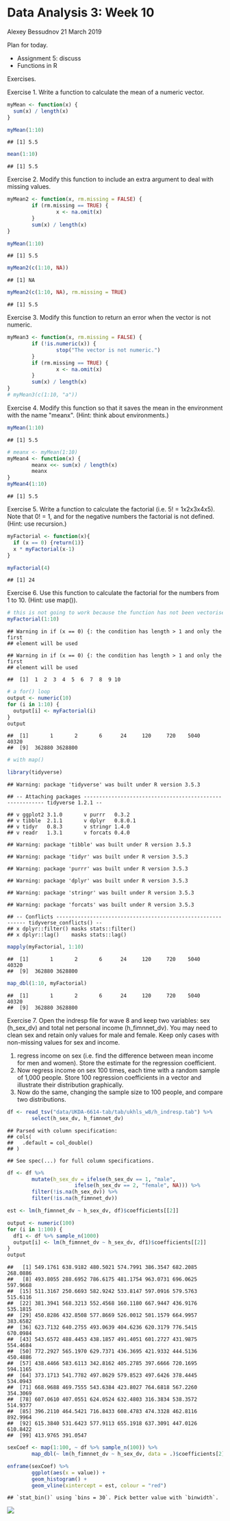 Data Analysis 3: Week 10
================
Alexey Bessudnov
21 March 2019

Plan for today.

-   Assignment 5: discuss
-   Functions in R

Exercises.

Exercise 1. Write a function to calculate the mean of a numeric vector.

``` r
myMean <- function(x) {
  sum(x) / length(x)
}

myMean(1:10)
```

    ## [1] 5.5

``` r
mean(1:10)
```

    ## [1] 5.5

Exercise 2. Modify this function to include an extra argument to deal with missing values.

``` r
myMean2 <- function(x, rm.missing = FALSE) {
        if (rm.missing == TRUE) {
                x <- na.omit(x)
        }
        sum(x) / length(x)
}

myMean(1:10)
```

    ## [1] 5.5

``` r
myMean2(c(1:10, NA))
```

    ## [1] NA

``` r
myMean2(c(1:10, NA), rm.missing = TRUE)
```

    ## [1] 5.5

Exercise 3. Modify this function to return an error when the vector is not numeric.

``` r
myMean3 <- function(x, rm.missing = FALSE) {
        if (!is.numeric(x)) {
                stop("The vector is not numeric.")
        }
        if (rm.missing == TRUE) {
                x <- na.omit(x)
        }
        sum(x) / length(x)
}
# myMean3(c(1:10, "a"))
```

Exercise 4. Modify this function so that it saves the mean in the environment with the name "meanx". (Hint: think about environments.)

``` r
myMean(1:10)
```

    ## [1] 5.5

``` r
# meanx <- myMean(1:10)
myMean4 <- function(x) {
        meanx <<- sum(x) / length(x)
        meanx
}
myMean4(1:10)
```

    ## [1] 5.5

Exercise 5. Write a function to calculate the factorial (i.e. 5! = 1x2x3x4x5). Note that 0! = 1, and for the negative numbers the factorial is not defined. (Hint: use recursion.)

``` r
myFactorial <- function(x){
  if (x == 0) {return(1)}
  x * myFactorial(x-1)
}

myFactorial(4)
```

    ## [1] 24

Exercise 6. Use this function to calculate the factorial for the numbers from 1 to 10. (Hint: use map()).

``` r
# this is not going to work because the function has not been vectorised
myFactorial(1:10)
```

    ## Warning in if (x == 0) {: the condition has length > 1 and only the first
    ## element will be used

    ## Warning in if (x == 0) {: the condition has length > 1 and only the first
    ## element will be used

    ##  [1]  1  2  3  4  5  6  7  8  9 10

``` r
# a for() loop
output <- numeric(10)
for (i in 1:10) {
  output[i] <- myFactorial(i)
}
output
```

    ##  [1]       1       2       6      24     120     720    5040   40320
    ##  [9]  362880 3628800

``` r
# with map()

library(tidyverse)
```

    ## Warning: package 'tidyverse' was built under R version 3.5.3

    ## -- Attaching packages --------------------------------------------------------- tidyverse 1.2.1 --

    ## v ggplot2 3.1.0       v purrr   0.3.2  
    ## v tibble  2.1.1       v dplyr   0.8.0.1
    ## v tidyr   0.8.3       v stringr 1.4.0  
    ## v readr   1.3.1       v forcats 0.4.0

    ## Warning: package 'tibble' was built under R version 3.5.3

    ## Warning: package 'tidyr' was built under R version 3.5.3

    ## Warning: package 'purrr' was built under R version 3.5.3

    ## Warning: package 'dplyr' was built under R version 3.5.3

    ## Warning: package 'stringr' was built under R version 3.5.3

    ## Warning: package 'forcats' was built under R version 3.5.3

    ## -- Conflicts ------------------------------------------------------------ tidyverse_conflicts() --
    ## x dplyr::filter() masks stats::filter()
    ## x dplyr::lag()    masks stats::lag()

``` r
mapply(myFactorial, 1:10)
```

    ##  [1]       1       2       6      24     120     720    5040   40320
    ##  [9]  362880 3628800

``` r
map_dbl(1:10, myFactorial)
```

    ##  [1]       1       2       6      24     120     720    5040   40320
    ##  [9]  362880 3628800

Exercise 7. Open the indresp file for wave 8 and keep two variables: sex (h\_sex\_dv) and total net personal income (h\_fimnnet\_dv). You may need to clean sex and retain only values for male and female. Keep only cases with non-missing values for sex and income.

1.  regress income on sex (i.e. find the difference between mean income for men and women). Store the estimate for the regression coefficient.
2.  Now regress income on sex 100 times, each time with a random sample of 1,000 people. Store 100 regression coefficients in a vector and illustrate their distribution graphically.
3.  Now do the same, changing the sample size to 100 people, and compare two distributions.

``` r
df <- read_tsv("data/UKDA-6614-tab/tab/ukhls_w8/h_indresp.tab") %>%
        select(h_sex_dv, h_fimnnet_dv)
```

    ## Parsed with column specification:
    ## cols(
    ##   .default = col_double()
    ## )

    ## See spec(...) for full column specifications.

``` r
df <- df %>%
        mutate(h_sex_dv = ifelse(h_sex_dv == 1, "male",
                      ifelse(h_sex_dv == 2, "female", NA))) %>%
        filter(!is.na(h_sex_dv)) %>%
        filter(!is.na(h_fimnnet_dv))

est <- lm(h_fimnnet_dv ~ h_sex_dv, df)$coefficients[[2]]

output <- numeric(100)
for (i in 1:100) {
  df1 <- df %>% sample_n(1000)
  output[i] <- lm(h_fimnnet_dv ~ h_sex_dv, df1)$coefficients[[2]]
}
output
```

    ##   [1] 549.1761 638.9182 480.5021 574.7991 386.3547 682.2085 268.0886
    ##   [8] 493.8055 288.6952 786.6175 481.1754 963.0731 696.0625 597.9668
    ##  [15] 511.3167 250.6693 582.9242 533.8147 597.0916 579.5763 515.6116
    ##  [22] 381.3941 568.3213 552.4568 160.1180 667.9447 436.9176 535.1815
    ##  [29] 450.8286 432.8508 577.8669 526.0012 501.1579 664.9957 383.6582
    ##  [36] 623.7132 640.2755 493.0639 404.6236 620.3179 776.5415 670.0984
    ##  [43] 543.6572 488.4453 438.1857 491.4051 601.2727 431.9875 554.4684
    ##  [50] 772.2927 565.1970 629.7371 436.3695 421.9332 444.5136 450.4886
    ##  [57] 438.4466 583.6113 342.8162 405.2785 397.6666 720.1695 594.1165
    ##  [64] 373.1713 541.7782 497.8629 579.8523 497.6426 378.4445 534.0943
    ##  [71] 668.9688 469.7555 543.6384 423.8027 764.6818 567.2260 354.3069
    ##  [78] 607.0610 407.0551 624.0524 632.4803 316.3834 538.3572 514.9377
    ##  [85] 396.2110 464.5421 716.8433 608.4783 474.3328 462.8116 892.9964
    ##  [92] 615.3840 531.6423 577.9113 655.1918 637.3091 447.0126 610.8422
    ##  [99] 413.9765 391.0547

``` r
sexCoef <- map(1:100, ~ df %>% sample_n(100)) %>%
        map_dbl(~ lm(h_fimnnet_dv ~ h_sex_dv, data = .)$coefficients[2])

enframe(sexCoef) %>%
        ggplot(aes(x = value)) +
        geom_histogram() +
        geom_vline(xintercept = est, colour = "red")
```

    ## `stat_bin()` using `bins = 30`. Pick better value with `binwidth`.

![](class10_files/figure-markdown_github/unnamed-chunk-7-1.png)
